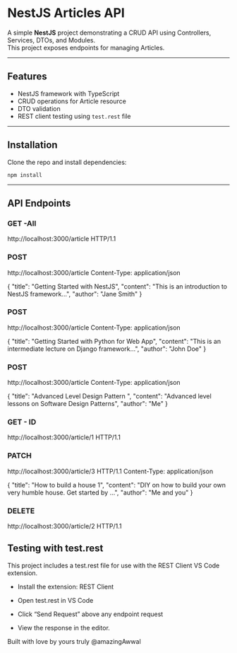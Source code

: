 # NestJS Articles API

A simple **NestJS** project demonstrating a CRUD API using Controllers, Services, DTOs, and Modules.  
This project exposes endpoints for managing Articles.

---

## Features
- NestJS framework with TypeScript
- CRUD operations for Article resource
- DTO validation 
- REST client testing using `test.rest` file

---

## Installation

Clone the repo and install dependencies:

```npm install```

---
## API Endpoints
### GET -All
 http://localhost:3000/article HTTP/1.1

### POST 
http://localhost:3000/article
Content-Type: application/json

{
  "title": "Getting Started with NestJS",
  "content": "This is an introduction to NestJS framework...",
  "author": "Jane Smith"
}

### POST
 http://localhost:3000/article
Content-Type: application/json

{
  "title": "Getting Started with Python for Web App",
  "content": "This is an intermediate lecture on Django framework...",
  "author": "John Doe"
}

### POST
http://localhost:3000/article
Content-Type: application/json

{
  "title": "Advanced Level Design Pattern ",
  "content": "Advanced level lessons on Software Design Patterns",
  "author": "Me"
}

### GET - ID
http://localhost:3000/article/1 HTTP/1.1


### PATCH
http://localhost:3000/article/3 HTTP/1.1
Content-Type: application/json

{
  "title": "How to build a house 1",
  "content": "DIY on how to build your own very humble house. Get started by ...",
  "author": "Me and you"
}

### DELETE 
http://localhost:3000/article/2 HTTP/1.1


## Testing with test.rest
This project includes a test.rest file for use with the REST Client VS Code extension.

- Install the extension: REST Client

- Open test.rest in VS Code

- Click “Send Request” above any endpoint request

- View the response in the editor.


Built with love by yours truly @amazingAwwal